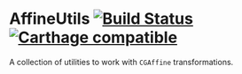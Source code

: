 # AffineUtils [![Build Status](https://travis-ci.org/carlossless/AffineUtils.svg?branch=master)](https://travis-ci.org/carlossless/AffineUtils) [![Carthage compatible](https://img.shields.io/badge/Carthage-compatible-4BC51D.svg?style=flat)](https://github.com/Carthage/Carthage)

A collection of utilities to work with `CGAffine` transformations.
